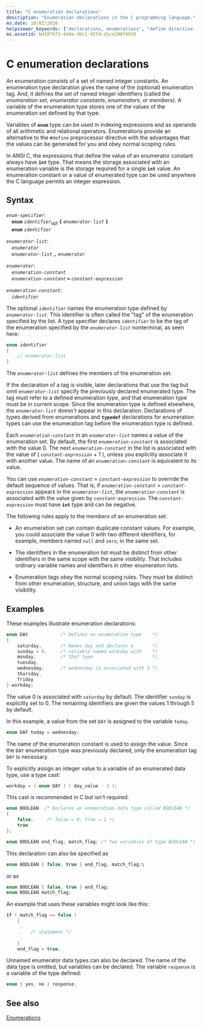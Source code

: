 ```yaml
---
title: "C enumeration declarations"
description: "Enumeration declarations in the C programming language."
ms.date: 10/02/2020
helpviewer_keywords: ["declarations, enumerations", "define directive (#define), alternative to", "enumerators, declaring", "#define directive, alternative to", "named constants, enumeration declarations", "declaring enumerations"]
ms.assetid: bd18f673-4dda-4bc1-92fd-d1ce10074910
---
```

# C enumeration declarations

An enumeration consists of a set of named integer constants. An enumeration type declaration gives the name of the (optional) enumeration tag. And, it defines the set of named integer identifiers (called the *enumeration set*, *enumerator constants*, *enumerators*, or *members*). A variable of the enumeration type stores one of the values of the enumeration set defined by that type.

Variables of **`enum`** type can be used in indexing expressions and as operands of all arithmetic and relational operators. Enumerations provide an alternative to the `#define` preprocessor directive with the advantages that the values can be generated for you and obey normal scoping rules.

In ANSI C, the expressions that define the value of an enumerator constant always have **`int`** type. That means the storage associated with an enumeration variable is the storage required for a single **`int`** value. An enumeration constant or a value of enumerated type can be used anywhere the C language permits an integer expression.

## Syntax

*`enum-specifier`*:\
&emsp;**`enum`** *`identifier`*<sub>opt</sub> **`{`** *`enumerator-list`* **`}`**\
&emsp;**`enum`** *`identifier`*

*`enumerator-list`*:\
&emsp;*`enumerator`*\
&emsp;*`enumerator-list`* **`,`** *`enumerator`*

*`enumerator`*:\
&emsp;*`enumeration-constant`*\
&emsp;*`enumeration-constant`* **`=`** *`constant-expression`*

*`enumeration-constant`*:\
&emsp;*`identifier`*

The optional *`identifier`* names the enumeration type defined by *`enumerator-list`*. This identifier is often called the "tag" of the enumeration specified by the list. A type specifier declares `identifier` to be the tag of the enumeration specified by the *`enumerator-list`* nonterminal, as seen here:

```C
enum identifier
{
    // enumerator-list
}
```

The *`enumerator-list`* defines the members of the enumeration set.

If the declaration of a tag is visible, later declarations that use the tag but omit *`enumerator-list`* specify the previously declared enumerated type. The tag must refer to a defined enumeration type, and that enumeration type must be in current scope. Since the enumeration type is defined elsewhere, the *`enumerator-list`* doesn't appear in this declaration. Declarations of types derived from enumerations and **`typedef`** declarations for enumeration types can use the enumeration tag before the enumeration type is defined.

Each *`enumeration-constant`* in an *`enumerator-list`* names a value of the enumeration set. By default, the first *`enumeration-constant`* is associated with the value 0. The next *`enumeration-constant`* in the list is associated with the value of ( *`constant-expression`* + 1 ), unless you explicitly associate it with another value. The name of an *`enumeration-constant`* is equivalent to its value.

You can use *`enumeration-constant`* = *`constant-expression`* to override the default sequence of values. That is, if *`enumeration-constant`* = *`constant-expression`* appears in the *`enumerator-list`*, the *`enumeration-constant`* is associated with the value given by *`constant-expression`*. The *`constant-expression`* must have **`int`** type and can be negative.

The following rules apply to the members of an enumeration set:

- An enumeration set can contain duplicate constant values. For example, you could associate the value 0 with two different identifiers, for example, members named `null` and `zero`, in the same set.

- The identifiers in the enumeration list must be distinct from other identifiers in the same scope with the same visibility. That includes ordinary variable names and identifiers in other enumeration lists.

- Enumeration tags obey the normal scoping rules. They must be distinct from other enumeration, structure, and union tags with the same visibility.

## Examples

These examples illustrate enumeration declarations:

```C
enum DAY            /* Defines an enumeration type    */
{
    saturday,       /* Names day and declares a       */
    sunday = 0,     /* variable named workday with    */
    monday,         /* that type                      */
    tuesday,
    wednesday,      /* wednesday is associated with 3 */
    thursday,
    friday
} workday;
```

The value 0 is associated with `saturday` by default. The identifier `sunday` is explicitly set to 0. The remaining identifiers are given the values 1 through 5 by default.

In this example, a value from the set `DAY` is assigned to the variable `today`.

```C
enum DAY today = wednesday;
```

The name of the enumeration constant is used to assign the value. Since the `DAY` enumeration type was previously declared, only the enumeration tag `DAY` is necessary.

To explicitly assign an integer value to a variable of an enumerated data type, use a type cast:

```C
workday = ( enum DAY ) ( day_value - 1 );
```

This cast is recommended in C but isn't required.

```C
enum BOOLEAN  /* Declares an enumeration data type called BOOLEAN */
{
    false,     /* false = 0, true = 1 */
    true
};

enum BOOLEAN end_flag, match_flag; /* Two variables of type BOOLEAN */
```

This declaration can also be specified as

```C
enum BOOLEAN { false, true } end_flag, match_flag;\
```

or as

```C
enum BOOLEAN { false, true } end_flag;
enum BOOLEAN match_flag;
```

An example that uses these variables might look like this:

```C
if ( match_flag == false )
    {
     .
     .   /* statement */
     .
    }
    end_flag = true;
```

Unnamed enumerator data types can also be declared. The name of the data type is omitted, but variables can be declared. The variable `response` is a variable of the type defined:

```C
enum { yes, no } response;
```

## See also

[Enumerations](../cpp/enumerations-cpp.md)
